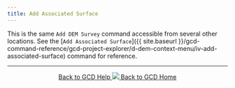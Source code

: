 ```yaml
---
title: Add Associated Surface
---
```


This is the same `Add DEM Survey` command accessible from several other locations. See the [`Add Associated Surface`]({{ site.baseurl }}/gcd-command-reference/gcd-project-explorer/d-dem-context-menu/iv-add-associated-surface)  command for reference.

------
<div align="center">
	<a class="hollow button" href="{{ site.baseurl }}/Help"><i class="fa fa-chevron-circle-left"></i>  Back to GCD Help </a>  
	<a class="hollow button" href="{{ site.baseurl }}/"><img src="{{ site.baseurl}}/assets/images/icons/GCDAddIn.png">  Back to GCD Home </a>  
</div>

